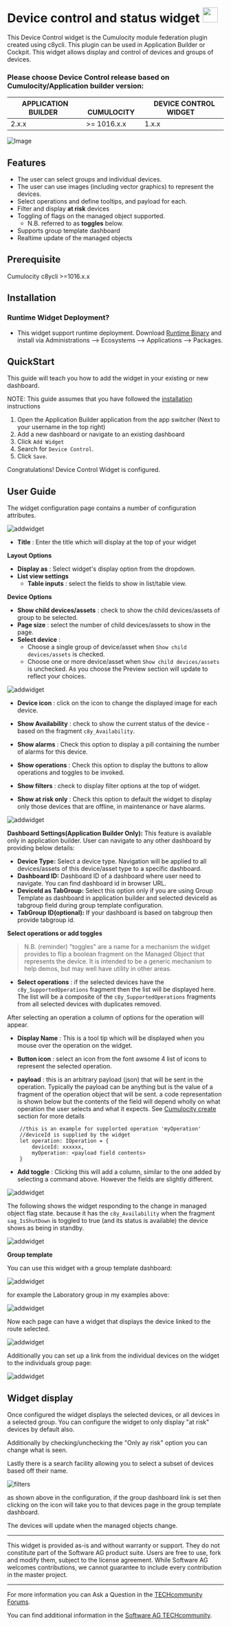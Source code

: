 
# Device control and status widget [<img width="35" src="https://user-images.githubusercontent.com/32765455/211497905-561e9197-18b9-43d5-a023-071d3635f4eb.png"/>](https://github.com/SoftwareAG/cumulocity-device-control-plugin/releases/download/1.2.1/sag-ps-pkg-device-control-widget-1.2.1.zip)

  

  
This Device Control widget is the Cumulocity module federation plugin created using c8ycli. This plugin can be used in Application Builder or Cockpit.
This widget allows display and control of devices and groups of devices.



### Please choose Device Control release based on Cumulocity/Application builder version:

|APPLICATION BUILDER &nbsp;| &nbsp; CUMULOCITY&nbsp;  | &nbsp; DEVICE CONTROL WIDGET &nbsp; |
|--------------------|-------------|-----------------------|
| 2.x.x              |  >= 1016.x.x| 1.x.x                 | 


![Image](images/device.png)


## Features

*   The user can select groups and individual devices.
*   The user can use images (including vector graphics) to represent the devices.
*   Select operations and define tooltips, and payload for each.
*   Filter and display **at risk** devices
*   Toggling of flags on the managed object supported.
    *   N.B. referred to as **toggles** below.
*   Supports group template dashboard
*   Realtime update of the managed objects
  
## Prerequisite
   Cumulocity c8ycli >=1016.x.x
   
   
## Installation

### Runtime Widget Deployment?

* This widget support runtime deployment. Download [Runtime Binary](https://github.com/SoftwareAG/cumulocity-device-control-plugin/releases/download/1.2.1/sag-ps-pkg-device-control-widget-1.2.1.zip) and install via Administrations --> Ecosystems --> Applications --> Packages.


## QuickStart

This guide will teach you how to add the widget in your existing or new dashboard.

NOTE: This guide assumes that you have followed the [installation](https://github.com/SoftwareAG/cumulocity-runtime-widget-loader) instructions

1. Open the Application Builder application from the app switcher (Next to your username in the top right)
2. Add a new dashboard or navigate to an existing dashboard
3. Click `Add Widget`
4. Search for `Device Control`.
5. Click `Save`.

Congratulations! Device Control Widget is configured.

## User Guide

The widget configuration page contains a number of configuration attributes.

![addwidget](images/defaultConfiguration.png)

-   **Title** : Enter the title which will display at the top of your widget

**Layout Options**

-   **Display as** : Select widget's display option from the dropdown.
-   **List view settings** 
    -   **Table inputs** : select the fields to show in list/table view.

**Device Options**
-   **Show child devices/assets** : check to show the child devices/assets of group to be selected.
-   **Page size** : select the number of child devices/assets to show in the page.
-   **Select device** : 
    -   Choose a single group of device/asset when `Show child devices/assets` is checked. 
    -   Choose one or more device/asset when `Show child devices/assets` is unchecked. 
    As you choose the Preview section will update to reflect your choices.

![addwidget](images/selectDevice.gif)

-   **Device icon** : click on the icon to change the displayed image for each device.

-   **Show Availability** : check to show the current status of the device - based on the fragment `c8y_Availability`.

-   **Show alarms** : Check this option to display a pill containing the number of alarms for this device.

-   **Show operations** : Check this option to display the buttons to allow operations and toggles to be invoked.

-   **Show filters** : check to display filter options at the top of widget.

-   **Show at risk only** : Check this option to default the widget to display only those devices that are offline, in maintenance or have alarms.

![addwidget](images/operations.gif)

**Dashboard Settings(Application Builder Only):** This feature is available only in application builder. User can navigate to any other dashboard by providing below details:
-   **Device Type:** Select a device type. Navigation will be applied to all devices/assets of this device/asset type to a specific dashboard.
-   **Dashboard ID:** Dashboard ID of a dashboard where user need to navigate. You can find dashboard id in browser URL.
-   **DeviceId as TabGroup:** Select this option only if you are using Group Template as dashboard in application builder and selected deviceId as tabgroup field during group template configuration.
-   **TabGroup ID(optional):** If your dashboard is based on tabgroup then provide tabgroup id.

**Select operations or add toggles**

> N.B. (reminder) "toggles" are a name for a mechanism the widget provides to flip a boolean fragment on the Managed Object that represents the device. It is intended to be a generic mechanism to help demos, but may well have utility in other areas.

-   **Select operations** : if the selected devices have the `c8y_SupportedOperations` fragment then the list will be displayed here. The list will be a composite of the `c8y_SupportedOperations` fragments from all selected devices with duplicates removed.

After selecting an operation a column of options for the operation will appear.

-   **Display Name** : This is a tool tip which will be displayed when you mouse over the operation on the widget.

-   **Button icon** : select an icon from the font awsome 4 list of icons to represent the selected operation.

-   **payload** : this is an arbitrary payload (json) that will be sent in the operation. Typically the payload can be anything but is the value of a fragment of the operation object that will be sent. a code representation is shown below but the contents of the field will depend wholly on what operation the user selects and what it expects. See [Cumulocity create](http://resources.cumulocity.com/documentation/websdk/client/classes/operationservice.html) section for more details  


```
    //this is an example for supplorted operation 'myOperation'
    //deviceId is supplied by the widget
    let operation: IOperation = {
        deviceId: xxxxxx,
        myOperation: <payload field contents>
    }
```

-   **Add toggle** : Clicking this will add a column, similar to the one added by selecting a command above. However the fields are slightly different.

![addwidget](images/toggle.gif)

The following shows the widget responding to the change in managed object flag state. because it has the `c8y_Availability` when the fragment `sag_IsShutDown` is toggled to true (and its status is available) the device shows as being in standby.

![addwidget](images/toggleworking.gif)

**Group template**

You can use this widget with a group template dashboard:

![addwidget](images/templatedashboard.png)

for example the Laboratory group in my examples above:

![addwidget](images/groupdashboard.png)

Now each page can have a widget that displays the device linked to the route selected.

![addwidget](images/grouptemplate.gif)

Additionally you can set up a link from the individual devices on the widget to the individuals group page:

![addwidget](images/grouplinks.gif)

## Widget display

Once configured the widget displays the selected devices, or all devices in a selected group. You can configure the widget to only display "at risk" devices by default also.

Additionally by checking/unchecking the "Only ay risk" option you can change what is seen.

Lastly there is a search facility allowing you to select a subset of devices based off their name.

![filters](images/filter.gif)

as shown above in the configuration, if the group dashboard link is set then clicking on the icon will take you to that devices page in the group template dashboard.

The devices will update when the managed objects change.

---

This widget is provided as-is and without warranty or support. They do not constitute part of the Software AG product suite. Users are free to use, fork and modify them, subject to the license agreement. While Software AG welcomes contributions, we cannot guarantee to include every contribution in the master project.

---  

For more information you can Ask a Question in the [TECHcommunity Forums](https://tech.forums.softwareag.com/tags/c/forum/1/Cumulocity-IoT).

You can find additional information in the [Software AG TECHcommunity](https://tech.forums.softwareag.com/tag/Cumulocity-IoT).
